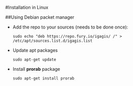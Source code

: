 #Installation in Linux

##Using Debian packet manager
- Add the repo to your sources (needs to be done once):

  ```
  sudo echo "deb https://repo.fury.io/igagis/ /" > /etc/apt/sources.list.d/igagis.list
  ```

- Update apt packages

  ```
  sudo apt-get update
  ```

- Install **prorab** package

  ```
  sudo apt-get install prorab
  ```
